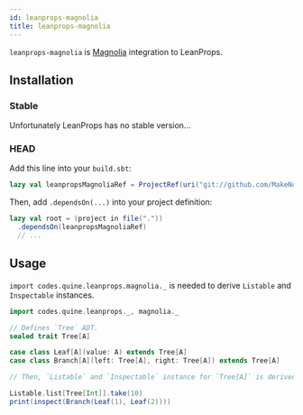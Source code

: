 ```yaml
---
id: leanprops-magnolia
title: leanprops-magnolia
---
```


`leanprops-magnolia` is [Magnolia] integration to LeanProps.

## Installation

### Stable

Unfortunately LeanProps has no stable version...

### HEAD

Add this line into your `build.sbt`:

```scala
lazy val leanpropsMagnoliaRef = ProjectRef(uri("git://github.com/MakeNowJust/leanprops.git"), "magnolia")
```

Then, add `.dependsOn(...)` into your project definition:

```scala
lazy val root = (project in file("."))
  .dependsOn(leanpropsMagnoliaRef)
  // ...
```

## Usage

`import codes.quine.leanprops.magnolia._` is needed to derive `Listable` and `Inspectable` instances.

```scala mdoc
import codes.quine.leanprops._, magnolia._

// Defines `Tree` ADT.
sealed trait Tree[A]

case class Leaf[A](value: A) extends Tree[A]
case class Branch[A](left: Tree[A], right: Tree[A]) extends Tree[A]

// Then, `Listable` and `Inspectable` instance for `Tree[A]` is derived by `leanprops-magnolia`.

Listable.list[Tree[Int]].take(10)
print(inspect(Branch(Leaf(1), Leaf(2))))
```

[magnolia]: https://propensive.com/opensource/magnolia/
